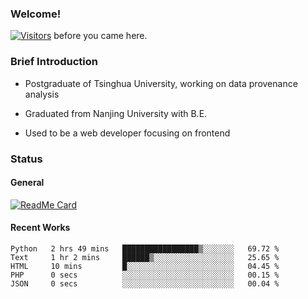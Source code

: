 ### Welcome!

[![Visitors](https://visitor-badge.laobi.icu/badge?page_id=HermitSun.HermitSun)]() before you came here.

### Brief Introduction

- Postgraduate of Tsinghua University, working on data provenance analysis

- Graduated from Nanjing University with B.E.

- Used to be a web developer focusing on frontend

### Status

#### General

[![ReadMe Card](https://github-readme-stats.hermitsun.vercel.app/api?username=HermitSun&count_private=true&show_icons=true)]()

#### Recent Works

<!--START_SECTION:waka-->

```text
Python   2 hrs 49 mins   █████████████████▒░░░░░░░   69.72 %
Text     1 hr 2 mins     ██████▒░░░░░░░░░░░░░░░░░░   25.65 %
HTML     10 mins         █░░░░░░░░░░░░░░░░░░░░░░░░   04.45 %
PHP      0 secs          ░░░░░░░░░░░░░░░░░░░░░░░░░   00.15 %
JSON     0 secs          ░░░░░░░░░░░░░░░░░░░░░░░░░   00.04 %
```

<!--END_SECTION:waka-->
